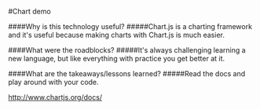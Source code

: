 #Chart demo

####Why is this technology useful?
#####Chart.js is a charting framework and it's useful because making charts with Chart.js is much easier.

####What were the roadblocks?
#####It's always challenging learning a new language, but like everything with practice you get better at it.

####What are the takeaways/lessons learned?
#####Read the docs and play around with your code.

http://www.chartjs.org/docs/
